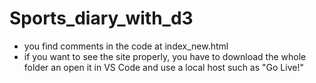 # Sports_diary_with_d3

- you find comments in the code at index_new.html
- if you want to see the site properly, you have to download the whole folder an open it in VS Code and use a local host such as "Go Live!" 
